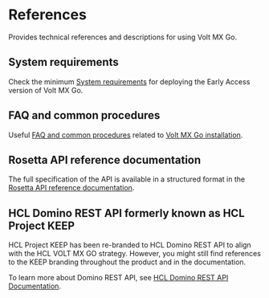 # References

Provides technical references and descriptions for using Volt MX Go.

## System requirements

Check the minimum [System requirements](../tutorials/sysreq.md) for deploying the Early Access version of Volt MX Go.

## FAQ and common procedures

Useful [FAQ and common procedures](kubecheatsheet.md) related to [Volt MX Go installation](../tutorials/installation.md).

## Rosetta API reference documentation

The full specification of the API is available in a structured format in the [Rosetta API reference documentation](https://help.hcltechsw.com/docs/voltmxgo/javadoc/index.html).

## HCL Domino REST API formerly known as HCL Project KEEP

HCL Project KEEP has been re-branded to HCL Domino REST API to align with the HCL VOLT MX GO strategy. However, you might still find references to the KEEP branding throughout the product and in the documentation.

To learn more about Domino REST API, see [HCL Domino REST API Documentation](https://opensource.hcltechsw.com/Domino-rest-api/index.html).

<!--## What's new

Check the [latest information](whatisnew.md) about Volt MX Go.-->